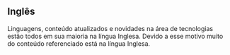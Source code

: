 ## Inglês

Linguagens, conteúdo atualizados e novidades na área de tecnologias estão todos em sua maioria na língua Inglesa. Devido a esse motivo muito do conteúdo referenciado está na língua Inglesa.



